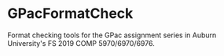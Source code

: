 # GPacFormatCheck
Format checking tools for the GPac assignment series in Auburn University's FS 2019 COMP 5970/6970/6976.
